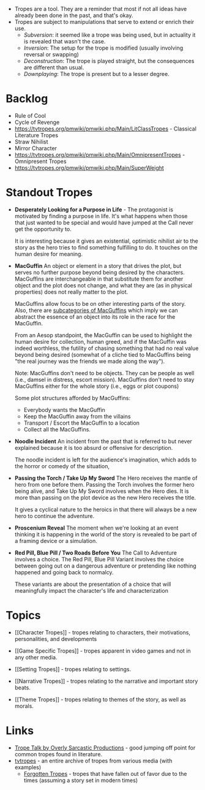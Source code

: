 * Tropes are a tool. They are a reminder that most if not all ideas have already been done in the past, and that's okay.
* Tropes are subject to manipulations that serve to extend or enrich their use.
	* *Subversion*: it seemed like a trope was being used, but in actuality it is revealed that wasn't the case.
	* *Inversion*: The setup for the trope is modified (usually involving reversal or swapping)
	* *Deconstruction*: The trope is played straight, but the consequences are different than usual.
	* *Downplaying*: The trope is present but to a lesser degree.
# Backlog

* Rule of Cool
* Cycle of Revenge
* https://tvtropes.org/pmwiki/pmwiki.php/Main/LitClassTropes - Classical Literature Tropes
* Straw Nihilist
* Mirror Character
* https://tvtropes.org/pmwiki/pmwiki.php/Main/OmnipresentTropes - Omnipresent Tropes
* https://tvtropes.org/pmwiki/pmwiki.php/Main/SuperWeight

# Standout Tropes

* **Desperately Looking for a Purpose in Life** -
	The protagonist is motivated by finding a purpose in life. It's what happens when those that just wanted to be special and would have jumped at the Call never get the opportunity to. 
	
	It is interesting because it gives an existential, optimistic nihilist air to the story as the hero tries to find something fulfilling to do. It touches on the human desire for meaning.

* **MacGuffin**
	An object or element in a story that drives the plot, but serves no further purpose beyond being desired by the characters. MacGuffins are interchangeable in that substitute them for another object and the plot does not change, and what they are (as in physical properties) does not really matter to the plot. 
	
	MacGuffins allow focus to be on other interesting parts of the story.  Also, there are [subcategories of MacGuffins](https://tvtropes.org/pmwiki/pmwiki.php/Main/MacGuffin) which imply we can abstract the essence of an object into its role in the race for the MacGuffin.
	
	From an Aesop standpoint, the MacGuffin can be used to highlight the human desire for collection, human greed, and if the MacGuffin was indeed worthless, the futility of chasing something that had no real value beyond being desired (somewhat of a cliche tied to MacGuffins being "the real journey was the friends we made along the way").
	
	Note: MacGuffins don't need to be objects. They can be people as well (i.e., damsel in distress, escort mission). MacGuffins don't need to stay MacGuffins either for the whole story (i.e., eggs or plot coupons)
	
	Some plot structures afforded by MacGuffins:
	* Everybody wants the MacGuffin
	* Keep the MacGuffin away from the villains
	* Transport / Escort the MacGuffin to a location
	* Collect all the MacGuffins.

* **Noodle Incident**
	An incident from the past that is referred to but never explained because it is too absurd or offensive for description.
	
	The noodle incident is left for the audience's imagination, which adds to the horror or comedy of the situation,

* **Passing the Torch / Take Up My Sword** 
	The Hero receives the mantle of hero from one before them. Passing the Torch involves the former hero being alive, and Take Up My Sword involves when the Hero dies. It is more than passing on the plot device as the new Hero receives the title. 
	
	It gives a cyclical nature to the heroics in that there will always be a new hero to continue the adventure.

* **Proscenium Reveal** 
  The moment when we're looking at an event thinking it is happening in the world of the story is revealed to be part of a framing device or a simulation.

* **Red Pill, Blue Pill / Two Roads Before You** 
	The Call to Adventure involves a choice. The Red Pill, Blue Pill Variant involves the choice between going out on a dangerous adventure or pretending like nothing happened and going back to normalcy. 
	
	These variants are about the presentation of a choice that will meaningfully impact the character's life and characterization

# Topics
* [[Character Tropes]] - tropes relating to characters, their motivations, personalities, and developments

* [[Game Specific Tropes]] - tropes apparent in video games and not in any other media.

* [[Setting Tropes]] - tropes relating to settings.

* [[Narrative Tropes]] - tropes relating to the narrative and important story beats.

* [[Theme Tropes]] - tropes relating to themes of the story, as well as morals.
# Links
* [Trope Talk by Overly Sarcastic Productions](https://www.youtube.com/watch?v=CSSL_0ddi3s&list=PLDb22nlVXGgcljcdyDk80bBDXGyeZjZ5e) - good jumping off point for common tropes found in literature.
* [tvtropes](https://tvtropes.org) - an entire archive of tropes from various media (with examples)
	* [Forgotten Tropes](https://tvtropes.org/pmwiki/pmwiki.php/Main/ForgottenTrope) - tropes that have fallen out of favor due to the times (assuming a story set in modern times)